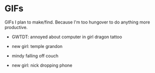 GIFs
====

GIFs I plan to make/find. Because I'm too hungover to do anything more productive.

* GWTDT: annoyed about computer in girl dragon tattoo

* new girl: temple grandon

* mindy falling off couch

* new girl: nick dropping phone
